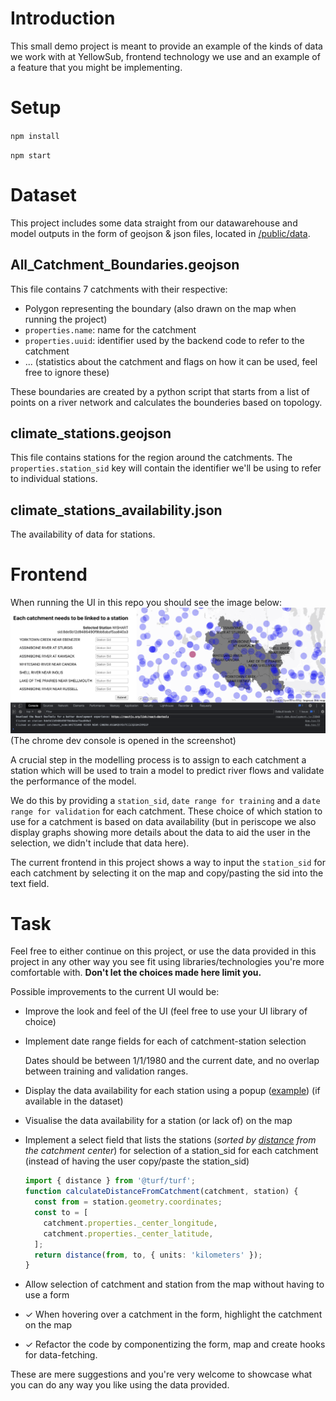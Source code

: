 # Introduction

This small demo project is meant to provide an example of the kinds of data we work with at YellowSub, frontend technology we use and an example of a feature that you might be implementing.

# Setup

`npm install`

`npm start`

# Dataset

This project includes some data straight from our datawarehouse and model outputs in the form of geojson & json files, located in [/public/data](./public/data).

## All_Catchment_Boundaries.geojson

This file contains 7 catchments with their respective:

- Polygon representing the boundary (also drawn on the map when running the project)
- `properties.name`: name for the catchment
- `properties.uuid`: identifier used by the backend code to refer to the catchment
- ... (statistics about the catchment and flags on how it can be used, feel free to ignore these)

These boundaries are created by a python script that starts from a list of points on a river network and calculates the bounderies based on topology.

## climate_stations.geojson

This file contains stations for the region around the catchments. The `properties.station_sid` key will contain the identifier we'll be using to refer to individual stations.

## climate_stations_availability.json

The availability of data for stations.

# Frontend

When running the UI in this repo you should see the image below:
![alt text](./screenshot.png)
(The chrome dev console is opened in the screenshot)

A crucial step in the modelling process is to assign to each catchment a station which will be used to train a model to predict river flows and validate the performance of the model.

We do this by providing a `station_sid`, `date range for training` and a `date range for validation` for each catchment. These choice of which station to use for a catchment is based on data availability (but in periscope we also display graphs showing more details about the data to aid the user in the selection, we didn't include that data here).

The current frontend in this project shows a way to input the `station_sid` for each catchment by selecting it on the map and copy/pasting the sid into the text field.

# Task

Feel free to either continue on this project, or use the data provided in this project in any other way you see fit using libraries/technologies you're more comfortable with. **Don't let the choices made here limit you.**

Possible improvements to the current UI would be:

- Improve the look and feel of the UI (feel free to use your UI library of choice)
- Implement date range fields for each of catchment-station selection

  Dates should be between 1/1/1980 and the current date, and no overlap between training and validation ranges.

- Display the data availability for each station using a popup ([example](https://visgl.github.io/react-map-gl/examples/controls)) (if available in the dataset)
- Visualise the data availability for a station (or lack of) on the map
- Implement a select field that lists the stations (_sorted by [distance](https://turfjs.org/docs/#distance) from the catchment center_) for selection of a station_sid for each catchment (instead of having the user copy/paste the station_sid)
  ```ts
  import { distance } from '@turf/turf';
  function calculateDistanceFromCatchment(catchment, station) {
    const from = station.geometry.coordinates;
    const to = [
      catchment.properties._center_longitude,
      catchment.properties._center_latitude,
    ];
    return distance(from, to, { units: 'kilometers' });
  }
  ```
- Allow selection of catchment and station from the map without having to use a form
- ✓ When hovering over a catchment in the form, highlight the catchment on the map
- ✓ Refactor the code by componentizing the form, map and create hooks for data-fetching.

These are mere suggestions and you're very welcome to showcase what you can do any way you like using the data provided.
